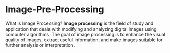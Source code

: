 # Image-Pre-Processing

What is Image Processing?
**Image processing** is the field of study and application that deals with modifying and analyzing digital images using computer algorithms. The goal of image processing is to enhance the visual quality of images, extract useful information, and make images suitable for further analysis or interpretation.
